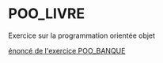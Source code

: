 <h1>POO_LIVRE</h1>

Exercice sur la programmation orientée objet

[énoncé de l'exercice POO_BANQUE](Enonce_Banque/Exo_POO_Banque.pdf)
